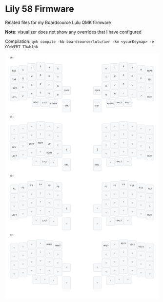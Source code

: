 # Lily 58 Firmware

Related files for my Boardsource Lulu QMK firmware

**Note:** visualizer does not show any overrides that I have configured

Compilation: `qmk compile -kb boardsource/lulu/avr -km <yourKeymap> -e CONVERT_TO=blok` 

![keymap](./lily_keymap_vis.svg)
